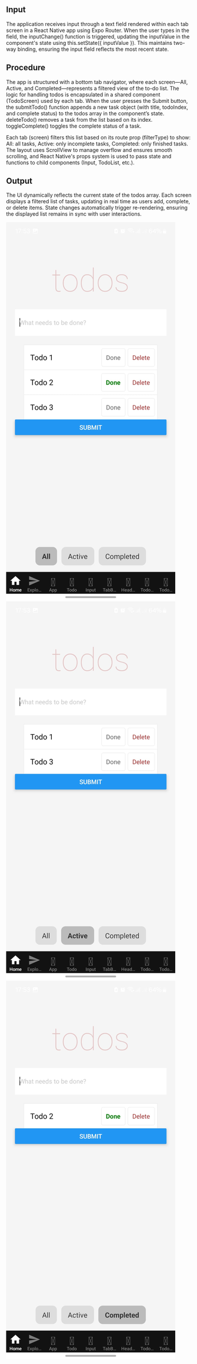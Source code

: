 ## Input
The application receives input through a text field rendered within each tab screen in a React Native app using Expo Router. When the user types in the field, the inputChange() function is triggered, updating the inputValue in the component's state using this.setState({ inputValue }). This maintains two-way binding, ensuring the input field reflects the most recent state.


## Procedure
The app is structured with a bottom tab navigator, where each screen—All, Active, and Completed—represents a filtered view of the to-do list. The logic for handling todos is encapsulated in a shared component (TodoScreen) used by each tab.
When the user presses the Submit button, the submitTodo() function appends a new task object (with title, todoIndex, and complete status) to the todos array in the component’s state.
deleteTodo() removes a task from the list based on its index.
toggleComplete() toggles the complete status of a task.

Each tab (screen) filters this list based on its route prop (filterType) to show:
All: all tasks,
Active: only incomplete tasks,
Completed: only finished tasks.
The layout uses ScrollView to manage overflow and ensures smooth scrolling, and React Native's props system is used to pass state and functions to child components (Input, TodoList, etc.).


## Output
The UI dynamically reflects the current state of the todos array. Each screen displays a filtered list of tasks, updating in real time as users add, complete, or delete items. State changes automatically trigger re-rendering, ensuring the displayed list remains in sync with user interactions.

![alt text](Output4.jpeg)
![alt text](Output3.jpeg)
![alt text](Output5.jpeg)